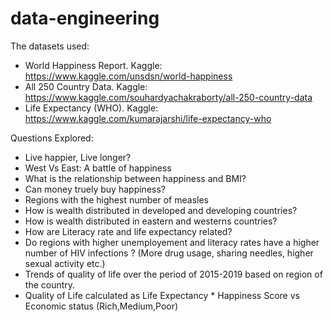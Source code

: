 # data-engineering
The datasets used:
* World Happiness Report. Kaggle: https://www.kaggle.com/unsdsn/world-happiness
* All 250 Country Data. Kaggle: https://www.kaggle.com/souhardyachakraborty/all-250-country-data
* Life Expectancy (WHO). Kaggle: https://www.kaggle.com/kumarajarshi/life-expectancy-who

Questions Explored:
* Live happier, Live longer?
* West Vs East: A battle of happiness
* What is the relationship between happiness and BMI?
* Can money truely buy happiness?
* Regions with the highest number of measles
* How is wealth distributed in developed and developing countries?
* How is wealth distributed in eastern and westerns countries?
* How are Literacy rate and life expectancy related?
* Do regions with higher unemployement and literacy rates have a higher number of HIV infections ? (More drug usage, sharing needles, higher sexual activity etc.)
* Trends of quality of life over the period of 2015-2019 based on region of the country.
* Quality of Life calculated as Life Expectancy * Happiness Score vs Economic status (Rich,Medium,Poor)
